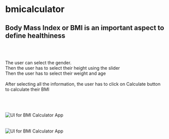 # bmicalculator

<h2>Body Mass Index or BMI is an important aspect to define healthiness</h2>
<br><br>
<p>The user can select the gender.<br> Then the user has to select their height using the slider<br>Then the user has to select their weight and age<br><br>After selecting all the information, the user has to click on Calculate button to calculate their BMI</p>

<br><br><br>
![UI for BMI Calculator App](https://cdn.dribbble.com/users/1553101/screenshots/4585382/dribbble_post.png)
<br><br><br>
![UI for BMI Calculator App](https://1.bp.blogspot.com/-MZbl-d9cvBg/XVf1fD9HSKI/AAAAAAAAALc/HuRhYPpQvIsom1YMTgCPhQgf0a9gZGcOACLcBGAs/s1600/flutter-bmi-calculator.png)
